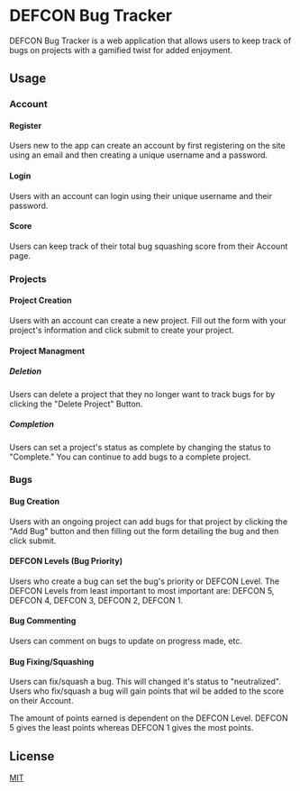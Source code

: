 # DEFCON Bug Tracker

DEFCON Bug Tracker is a web application that allows users to keep track of bugs on projects with a gamified twist for added enjoyment.

## Usage

### Account

#### Register

Users new to the app can create an account by first registering on the site using an email and then creating a unique username and a password.

#### Login

Users with an account can login using their unique username and their password.

#### Score

Users can keep track of their total bug squashing score from their Account page.

### Projects

#### Project Creation

Users with an account can create a new project. Fill out the form with your project's information and click submit to create your project.

#### Project Managment

##### Deletion

Users can delete a project that they no longer want to track bugs for by clicking the "Delete Project" Button.

##### Completion

Users can set a project's status as complete by changing the status to "Complete." You can continue to add bugs to a complete project.

### Bugs

#### Bug Creation

Users with an ongoing project can add bugs for that project by clicking the "Add Bug" button and then filling out the form detailing the bug and then click submit.

#### DEFCON Levels (Bug Priority)

Users who create a bug can set the bug's priority or DEFCON Level. The DEFCON Levels from least important to most important are: DEFCON 5, DEFCON 4, DEFCON 3, DEFCON 2, DEFCON 1.

#### Bug Commenting

Users can comment on bugs to update on progress made, etc.

#### Bug Fixing/Squashing

Users can fix/squash a bug. This will changed it's status to "neutralized". Users who fix/squash a bug will gain points that wil be added to the score on their Account.

The amount of points earned is dependent on the DEFCON Level. DEFCON 5 gives the least points whereas DEFCON 1 gives the most points.

## License

[MIT](https://choosealicense.com/licenses/mit/)
